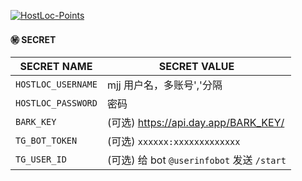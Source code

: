 [![HostLoc-Points](https://github.com/mybdye/HostLoc-Points/actions/workflows/main.yml/badge.svg)](https://github.com/mybdye/HostLoc-Points/actions/workflows/main.yml)

#### ㊙️ SECRET
|SECRET NAME|SECRET VALUE                                                                                            |
|-----|-------------------------------------------------------------------------------------------------------------|
|`HOSTLOC_USERNAME`| mjj 用户名，多账号','分隔                        |
|`HOSTLOC_PASSWORD`| 密码                                                                 |
|`BARK_KEY`| (可选) https://api.day.app/BARK_KEY/                                                                          |
|`TG_BOT_TOKEN`| (可选) `xxxxxx:xxxxxxxxxxxxx`                                                                                 |
|`TG_USER_ID`| (可选) 给 bot `@userinfobot` 发送 `/start`                                                                       |
